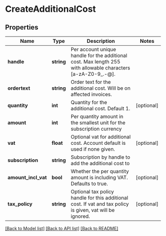 # CreateAdditionalCost

## Properties
Name | Type | Description | Notes
------------ | ------------- | ------------- | -------------
**handle** | **string** | Per account unique handle for the additional cost. Max length 255 with allowable characters [a-zA-Z0-9_.-@]. | 
**ordertext** | **string** | Order text for the additional cost. Will be on affected invoices. | 
**quantity** | **int** | Quantity for the additional cost. Default 1. | [optional] 
**amount** | **int** | Per quantity amount in the smallest unit for the subscription currency | 
**vat** | **float** | Optional vat for additional cost. Account default is used if none given. | [optional] 
**subscription** | **string** | Subscription by handle to add the additional cost to | 
**amount_incl_vat** | **bool** | Whether the per quantity amount is including VAT. Defaults to true. | [optional] 
**tax_policy** | **string** | Optional tax policy handle for this additional cost. If vat and tax policy is given, vat will be ignored. | [optional] 

[[Back to Model list]](../../README.md#documentation-for-models) [[Back to API list]](../../README.md#documentation-for-api-endpoints) [[Back to README]](../../README.md)

